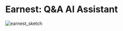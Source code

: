 # Earnest: Q&A AI Assistant
![earnest_sketch](https://github.com/user-attachments/assets/f0b2fb79-02d7-43c6-9bda-e87a3df53825)
